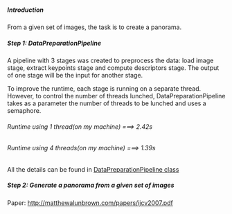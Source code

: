 ##### Introduction
From a given set of images, the task is to create a panorama.

##### Step 1: DataPreparationPipeline 
A pipeline with 3 stages was created to preprocess the data: load image stage, extract keypoints stage and compute descriptors stage. The output of one stage will be the input for another stage.

To improve the runtime, each stage is running on a separate thread. However, to control the number of threads lunched, DataPreparationPipeline takes as a parameter
the number of threads to be lunched and uses a semaphore.
###### Runtime using 1 thread(on my machine) ===> 2.42s
###### Runtime using 4 threads(on my machine) ===> 1.39s

All the details can be found in [DataPreparationPipeline class](https://github.com/iacobmarian95/panorama_generation/blob/main/include/panorma_generation/DataPreparationPipeline.h)


##### Step 2: Generate a panorama from a given set of images
Paper: http://matthewalunbrown.com/papers/ijcv2007.pdf
